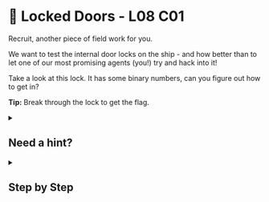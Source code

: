 ﻿# 🚪 Locked Doors - L08 C01

Recruit, another piece of field work for you.

We want to test the internal door locks on the ship - and how better than to let one of our most promising agents (you!) try and hack into it!

Take a look at this lock. It has some binary numbers, can you figure out how to get in?

**Tip:** Break through the lock to get the flag.

<details><summary>

## Need a hint?</summary>

> 💡 Hint: Hmm, one of the other agents mentioned that it might be XOR.
>
> XOR stands for Exclusive OR. This means that when two numbers are the same, you put a 0, and when two numbers are different you put a 1. So for example, XORing 1 with 0 will be 1, and 1 XORed with 1 will be a 0.
>
> Try using that to compare the top and bottom sets of numbers.

</details>

<details><summary>

## Step by Step</summary>

- Compare the two rows of numbers to each other
  - If the top and bottom numbers are the same, type a 0
  - If the top and bottom numbers are not the same, type a 1
- The flag should appear

![correct xor operation](/assets/lockeddoors1.png)

</details>
